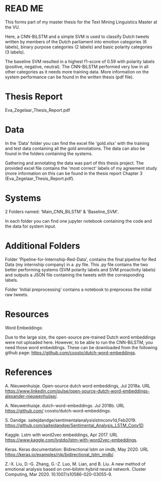 # READ ME

This forms part of my master thesis for the Text Mining Linguistics Master at the VU. 

Here, a CNN-BiLSTM and a simple SVM is used to classify Dutch tweets written by members of the Dutch parliament into emotion categories (6 labels), binary purpose categories (2 labels) and basic polarity categories (3 labels). 

The baseline SVM resulted in a highest f1-score of 0.59 with polarity labels (positive, negative, neutral). The CNN-BiLSTM performed very low in all other categories as it needs more training data. More information on the system performance can be found in the written thesis (pdf file). 

# Thesis Report
Eva_Zegelaar_Thesis_Report.pdf


# Data
In the 'Data' folder you can find the excel file 'gold.xlsx' with the training and test data containing all the gold annotations. The data can also be found in the folders containing the systems. 

Gathering and annotating the data was part of this thesis project. The provided excel file contains the 'most correct' labels of my agreement study (more information on this can be found in the thesis report Chapter 3 (Eva_Zegelaar_Thesis_Report.pdf). 

# Systems
2 Folders named: 'Main_CNN_BiLSTM'  & 'Baseline_SVM'. 

In each folder you can find one jupyter notebook containing the code and the data for system input. 

# Additional Folders
Folder 'Pipeline-for-Internship-Red-Data', contains the final pipeline for Red Data (my internship company) in a .py file. This .py file contains the two better performing systems (SVM polarity labels and SVM proactivity labels) and outputs a JSON file containing the tweets with the corresponding labels. 

Folder 'Initial preprocessing' contains a notebook to preprocess the initial raw tweets. 

# Resources
Word Embeddings:

Due to the large size, the open-source pre-trained Dutch word embeddings were not uploaded here. However, to be able to run the CNN-BiLSTM, you need those word embeddings. These can be downloaded from the following github page: https://github.com/coosto/dutch-word-embeddings.


# References

A. Nieuwenhuisje. Open-source dutch word embeddings, Jul 2018a. URL https://www.linkedin.com/pulse/open-source-dutch-word-embeddings-alexander-nieuwenhuijse/.

A. Nieuwenhuisje. dutch-word-embeddings. Jul 2018b. URL https://github.com/ coosto/dutch-word-embeddings.

S. Dandge. saitejdandge/sentimentalanalysislstmconv1d,Feb2019. https://github.com/saitejdandge/Sentimental_Analysis_LSTM_Conv1D

Kaggle. Lstm with word2vec embeddings, Apr 2017. URL https://www.kaggle.com/lystdo/lstm-with-word2vec-embeddings.

Keras. Keras documentation: Bidirectional lstm on imdb, May 2020. URL https://keras.io/examples/nlp/bidirectional_lstm_imdb/.

Z.-X. Liu, D.-G. Zhang, G.-Z. Luo, M. Lian, and B. Liu. A new method of emotional analysis based on cnn–bilstm hybrid neural network. Cluster Computing, Mar 2020. 10.1007/s10586-020-03055-9.
